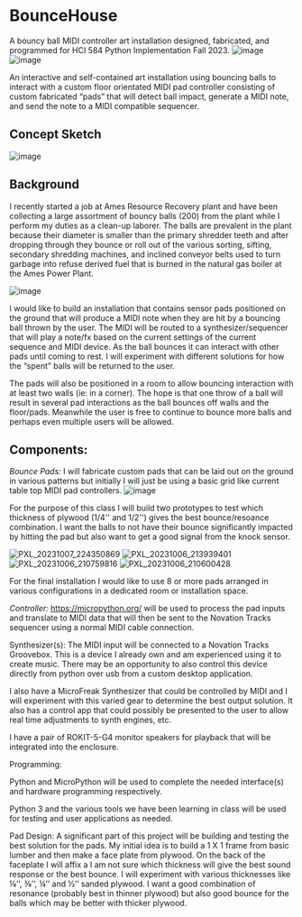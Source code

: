 # BounceHouse
A bouncy ball MIDI controller art installation designed, fabricated, and programmed for HCI 584 Python Implementation Fall 2023.
![image](https://github.com/dandegeest/BounceHouse/assets/73483425/ee5f4afd-551b-46ac-a2f8-306eee6b8dd5)
![image](https://github.com/dandegeest/BounceHouse/assets/73483425/86ae4651-b598-4382-84b6-660a2462e244)

An interactive and self-contained art installation using bouncing balls to interact with a custom floor orientated MIDI pad controller consisting of custom fabricated “pads” that will detect ball impact, generate a MIDI note, and send the note to a MIDI compatible sequencer.

## Concept Sketch
![image](https://github.com/dandegeest/BounceHouse/assets/73483425/91c6d74d-1e08-4705-a544-f923754ef3e4)

## Background

I recently started a job at Ames Resource Recovery plant and have been collecting a large assortment of bouncy balls (200) from the plant while I perform my duties as a clean-up laborer.  The balls are prevalent in the plant because their diameter is smaller than the primary shredder teeth and after dropping through they bounce or roll out of the various sorting, sifting, secondary shredding machines, and inclined conveyor belts used to turn garbage into refuse derived fuel that is burned in the natural gas boiler at the Ames Power Plant.

![image](https://github.com/dandegeest/BounceHouse/assets/73483425/2562f369-ee3b-4a7f-be43-fd3c80162b73)

I would like to build an installation that contains sensor pads positioned on the ground that will produce a MIDI note when they are hit by a bouncing ball thrown by the user.  The MIDI will be routed to a synthesizer/sequencer that will play a note/fx based on the current settings of the current sequence and MIDI device.  As the ball bounces it can interact with other pads until coming to rest.  I will experiment with different solutions for how the “spent” balls will be returned to the user.

The pads will also be positioned in a room to allow bouncing interaction with at least two walls (ie: in a corner).  The hope is that one throw of a ball will result in several pad interactions as the ball bounces off walls and the floor/pads.  Meanwhile the user is free to continue to bounce more balls and perhaps even multiple users will be allowed.

## Components:

*Bounce Pads:* I will fabricate custom pads that can be laid out on the ground in various patterns but initially I will just be using a basic grid like current table top MIDI pad controllers. 
![image](https://github.com/dandegeest/BounceHouse/assets/73483425/ca2a90d4-2250-4907-b02b-e40e369c0430)

For the purpose of this class I will build two prototypes to test which thickness of plywood (1/4'' and 1/2'') gives the best bounce/resoance combination.  I want the balls to not have their bounce significantly impacted by hitting the pad but also want to get a good signal from the knock sensor.

![PXL_20231007_224350869](https://github.com/dandegeest/BounceHouse/assets/73483425/2d103c03-17d4-4e05-9da7-1a8d283265b5)
![PXL_20231006_213939401](https://github.com/dandegeest/BounceHouse/assets/73483425/e76db093-e991-4efa-96aa-e4832206df87)
![PXL_20231006_210759816](https://github.com/dandegeest/BounceHouse/assets/73483425/4ee70728-01d4-4032-998f-3f5478f38418)
![PXL_20231006_210600428](https://github.com/dandegeest/BounceHouse/assets/73483425/8742fafb-20fd-4113-9b3e-a3656b1494f5)

For the final installation I would like to use 8 or more pads arranged in various configurations in a dedicated room or installation space.

*Controller:*  https://micropython.org/ will be used to process the pad inputs and translate to MIDI data that will then be sent to the Novation Tracks sequencer using a normal MIDI cable connection.  

Synthesizer(s): The MIDI input will be connected to a Novation Tracks Groovebox.  This is a device I already own and am experienced using it to create music.  There may be an opportunity to also control this device directly from python over usb from a custom desktop application.

I also have a MicroFreak Synthesizer that could be controlled by MIDI and I will experiment with this varied gear to determine the best output solution. It also has a control app that could possibly be presented to the user to allow real time adjustments to synth engines, etc.

I have a pair of ROKIT-5-G4 monitor speakers for playback that will be integrated into the enclosure.

Programming:

Python and MicroPython will be used to complete the needed interface(s) and hardware programming respectively.  

Python 3 and the various tools we have been learning in class will be used for testing and user applications as needed.

Pad Design:
A significant part of this project will be building and testing the best solution for the pads.  My initial idea is to build a 1 X 1 frame from basic lumber and then make a face plate from plywood.  On the back of the faceplate I will affix a   I am not sure which thickness will give the best sound response or the best bounce.  I will experiment with various thicknesses like ⅛’’, ⅜’’, ¼’’ and ½’’ sanded plywood.  I want a good combination of resonance (probably best in thinner plywood) but also good bounce for the balls which may be better with thicker plywood.





